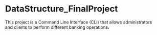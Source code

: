 # DataStructure_FinalProject
This project is a Command Line Interface (CLI) that allows administrators and clients to perform different banking operations.
